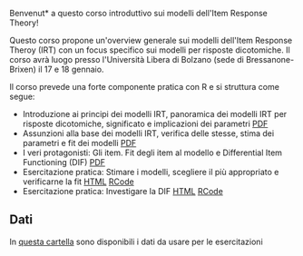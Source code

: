 Benvenut* a questo corso introduttivo sui modelli dell'Item Response Theory!

Questo corso propone un'overview generale sui modelli dell'Item Response Theroy (IRT) con un focus specifico sui modelli per risposte dicotomiche. 
Il corso avrà luogo presso l'Università Libera di Bolzano (sede di Bressanone-Brixen) il 17 e 18 gennaio. 

Il corso prevede una forte componente pratica con R e si struttura come segue: 

- Introduzione ai principi dei modelli IRT, panoramica dei modelli IRT per risposte dicotomiche, significato e implicazioni dei parametri [PDF](intro/intro.pdf)
- Assunzioni alla base dei modelli IRT, verifica delle stesse, stima dei parametri e fit dei modelli [PDF](intro/assunzioni.pdf)
- I veri protagonisti: Gli item. Fit degli item al modello e Differential Item Functioning (DIF) [PDF](intro/item.pdf)
- Esercitazione pratica: Stimare i modelli, scegliere il più appropriato e verificarne la fit [HTML](esercitazioni/stimareImodelli.html) [RCode](esercitazioni/stimareImodelli.R)
- Esercitazione pratica: Investigare la DIF [HTML](esercitazioni/DIF.html) [RCode](esercitazioni/DIF.R)

## Dati

In [questa cartella](https://drive.google.com/drive/folders/1PXDG7HhjRDMdFEQjk5WQQWdiorDpSgtw?usp=sharing) sono disponibili i dati da usare per le esercitazioni
